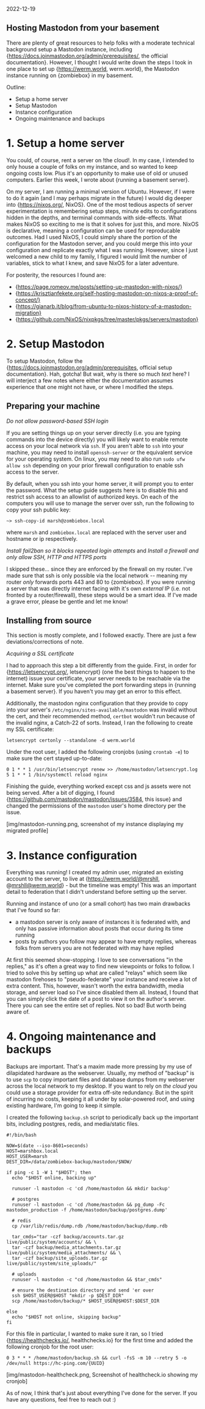 2022-12-19
## Hosting Mastodon from your basement
There are plenty of great resources to help folks with a moderate technical background setup a Mastodon instance, including {https://docs.joinmastodon.org/admin/prerequisites/, the official documentation}. However, I thought I would write down the steps I took in one place to set up {https://werm.world, werm.world}, the Mastodon instance running on {zombiebox} in my basement.

Outline:
+ Setup a home server
+ Setup Mastodon
+ Instance configuration
+ Ongoing maintenance and backups

# 1. Setup a home server

You could, of course, rent a server on !the cloud!. In my case, I intended to only house a couple of folks on my instance, and so wanted to keep ongoing costs low. Plus it's an opportunity to make use of old or unused computers. Earlier this week, I wrote about {running a basement server}. 

On my server, I am running a minimal version of Ubuntu. However, if I were to do it again (and I may perhaps migrate in the future) I would dig deeper into {https://nixos.org/, NixOS}. One of the most tedious aspects of server experimentation is remembering setup steps, minute edits to configurations hidden in the depths, and terminal commands with side-effects. What makes NixOS so exciting to me is that it solves for just this, and more. NixOS is declarative, meaning a configuration can be used for reproducable outcomes. Had I used NixOS, I could simply share the portion of the configuration for the Mastodon server, and you could merge this into your configuration and replicate exactly what I was running. However, since I just welcomed a new child to my family, I figured I would limit the number of variables, stick to what I knew, and save NixOS for a later adventure.

For posterity, the resources I found are:
- {https://page.romeov.me/posts/setting-up-mastodon-with-nixos/}
- {https://krisztianfekete.org/self-hosting-mastodon-on-nixos-a-proof-of-concept/}
- {https://gianarb.it/blog/from-ubuntu-to-nixos-history-of-a-mastodon-migration}
- {https://github.com/NixOS/nixpkgs/tree/master/pkgs/servers/mastodon}

# 2. Setup Mastodon

To setup Mastodon, follow the {https://docs.joinmastodon.org/admin/prerequisites, official setup documentation}. Hah, gotcha! But wait, why is there so much _text_ here? I will interject a few notes where either the documentation assumes experience that one might not have, or where I modified the steps.

## Preparing your machine

*Do not allow password-based SSH login*

If you are setting things up on your server directly (i.e. you are typing commands into the device directly) you will likely want to enable remote access on your local network via `ssh`. If you aren't able to `ssh` into your machine, you may need to install `openssh-server` or the equivalent service for your operating system. On linux, you may need to also run `sudo ufw allow ssh` depending on your prior firewall configuration to enable ssh access to the server.

By default, when you ssh into your home server, it will prompt you to enter the password. What the setup guide suggests here is to disable this and restrict ssh access to an allowlist of authorized keys. On each of the computers you will use to manage the server over ssh, run the following to copy your ssh public key:

```
~> ssh-copy-id marsh@zombiebox.local
```

where `marsh` and `zombiebox.local` are replaced with the server user and hostname or ip respectively.

*Install fail2ban so it blocks repeated login attempts* and *Install a firewall and only allow SSH, HTTP and HTTPS ports*

I skipped these... since they are enforced by the firewall on my router. I've made sure that ssh is only possible via the local network -- meaning my router _only_ forwards ports 443 and 80 to {zombiebox}. If you were running a server that was directly internet facing with it's own _external_ IP (i.e. not fronted by a router/firewall), these steps would be a smart idea. If I've made a grave error, please be gentle and let me know!

## Installing from source

This section is mostly complete, and I followed exactly. There are just a few deviations/corrections of note.

*Acquiring a SSL certificate*

I had to approach this step a bit differently from the guide. First, in order for {https://letsencrypt.org/, letsencrypt} (one the best things to happen to the internet) issue your certificate, your server needs to be reachable via the internet. Make sure you've completed the port forwarding steps in {running a basement server}. If you haven't you may get an error to this effect.

Additionally, the mastodon nginx configuration that they provide to copy into your server's `/etc/nginx/sites-available/mastodon` was invalid without the cert, and their recommended method, `certbot` wouldn't run because of the invalid nginx, a Catch-22 of sorts. Instead, I ran the following to create my SSL certificate:

```
letsencrypt certonly --standalone -d werm.world
```

Under the root user, I added the following cronjobs (using `crontab -e`) to make sure the cert stayed up-to-date:

```
0 1 * * 1 /usr/bin/letsencrypt renew >> /home/mastodon/letsencrypt.log
5 1 * * 1 /bin/systemctl reload nginx
```

Finishing the guide, everything worked except css and js assets were not being served. After a bit of digging, I found {https://github.com/mastodon/mastodon/issues/3584, this issue} and changed the permissions of the `mastodon` user's home directory per the issue.

[img/mastodon-running.png, screenshot of my instance displaying my migrated profile]

# 3. Instance configuration

Everything was running! I created my admin user, migrated an existing account to the server, to live at {https://werm.world/@mrshll, @mrshll@werm.world} - but the timeline was empty! This was an important detail to federation that I didn't understand before setting up the server. 

Running and instance of uno (or a small cohort) has two main drawbacks that I've found so far:
+ a mastodon server is only aware of instances it is federated with, and only has passive information about posts that occur during its time running
+ posts by authors you follow may appear to have empty replies, whereas folks from servers you are not federated with may have replied

At first this seemed show-stopping. I love to see conversations "in the replies," as it's often a great way to find new viewpoints or folks to follow. I tried to solve this by setting up what are called "relays" which seem like mastodon firehoses to "pseudo-federate" your instance and receive a lot of extra content. This, however, wasn't worth the extra bandwidth, media storage, and server load so I've since disabled them all. Instead, I found that you can simply click the date of a post to view it on the author's server. There you can see the entire set of replies. Not so bad! But worth being aware of.

# 4. Ongoing maintenance and backups

Backups are important. That's a maxim made more pressing by my use of dilapidated hardware as the webserver. Usually, my method of "backup" is to use `scp` to copy important files and database dumps from my webserver across the local network to my desktop. If you want to rely on _the cloud_ you could use a storage provider for extra off-site redundancy. But in the spirit of incurring no costs, keeping it all under by solar-powered roof, and using existing hardware, I'm going to keep it simple.

I created the following `backup.sh` script to periodically back up the important bits, including postgres, redis, and media/static files.

```
#!/bin/bash

NOW=$(date --iso-8601=seconds)
HOST=marshbox.local
HOST_USER=marsh
DEST_DIR=/data/zombiebox-backup/mastodon/$NOW/

if ping -c 1 -W 1 "$HOST"; then
  echo "$HOST online, backing up"

  runuser -l mastodon -c 'cd /home/mastodon && mkdir backup'

  # postgres
  runuser -l mastodon -c 'cd /home/mastodon && pg_dump -Fc mastodon_production -f /home/mastodon/backup/postgres.dump'

  # redis
  cp /var/lib/redis/dump.rdb /home/mastodon/backup/dump.rdb

  tar_cmds="tar -czf backup/accounts.tar.gz live/public/system/accounts/ && \
  tar -czf backup/media_attachments.tar.gz live/public/system/media_attachments/ && \
  tar -czf backup/site_uploads.tar.gz live/public/system/site_uploads/"

  # uploads
  runuser -l mastodon -c "cd /home/mastodon && $tar_cmds"

  # ensure the destination directory and send 'er over
  ssh $HOST_USER@$HOST "mkdir -p $DEST_DIR"
  scp /home/mastodon/backup/* $HOST_USER@$HOST:$DEST_DIR

else
  echo "$HOST not online, skipping backup"
fi
```

For this file in particular, I wanted to make sure it ran, so I tried {https://healthchecks.io/, healthchecks.io} for the first time and added the following cronjob for the root user:

```
0 3 * * * /home/mastodon/backup.sh && curl -fsS -m 10 --retry 5 -o /dev/null https://hc-ping.com/{UUID}
```

[img/mastodon-healthcheck.png, Screenshot of healthcheck.io showing my cronjob]

As of now, I think that's just about everything I've done for the server. If you have any questions, feel free to reach out :)